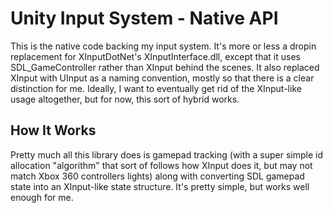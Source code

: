# Unity Input System - Native API

This is the native code backing my input system.  It's more or less a dropin replacement for XInputDotNet's XInputInterface.dll, except that it uses SDL_GameController rather than XInput behind the scenes.  It also replaced XInput with UInput as a naming convention, mostly so that there is a clear distinction for me.  Ideally, I want to eventually get rid of the XInput-like usage altogether, but for now, this sort of hybrid works.

## How It Works
Pretty much all this library does is gamepad tracking (with a super simple id allocation "algorithm" that sort of follows how XInput does it, but may not match Xbox 360 controllers lights) along with converting SDL gamepad state into an XInput-like state structure.  It's pretty simple, but works well enough for me.